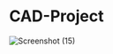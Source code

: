 # CAD-Project

![Screenshot (15)](https://user-images.githubusercontent.com/66547099/173888881-965a0763-dd09-4457-bdd2-43688a8883cb.png)

